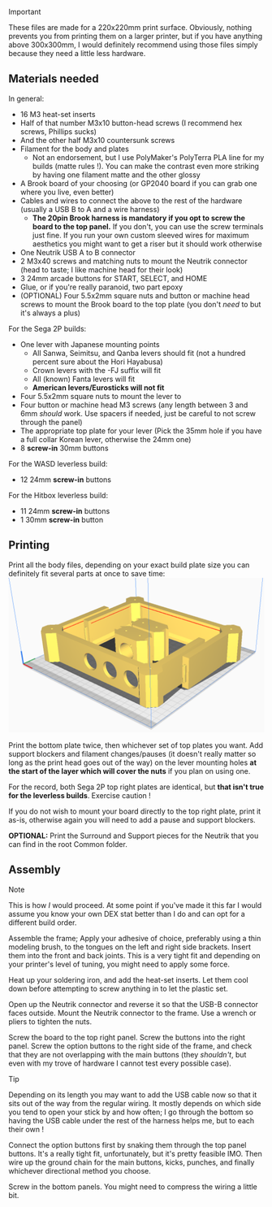 > [!IMPORTANT]
> These files are made for a 220x220mm print surface. Obviously, nothing prevents you from printing them on a larger printer, but if you have anything above 300x300mm, I would definitely recommend using those files simply because they need a little less hardware.

## Materials needed

In general:
- 16 M3 heat-set inserts
- Half of that number M3x10 button-head screws (I recommend hex screws, Phillips sucks)
- And the other half M3x10 countersunk screws
- Filament for the body and plates
	- Not an endorsement, but I use PolyMaker's PolyTerra PLA line for my builds (matte rules !). You can make the contrast even more striking by having one filament matte and the other glossy
- A Brook board of your choosing (or GP2040 board if you can grab one where you live, even better)
- Cables and wires to connect the above to the rest of the hardware (usually a USB B to A and a wire harness)
	- **The 20pin Brook harness is mandatory if you opt to screw the board to the top panel.** If you don't, you can use the screw terminals just fine. If you run your own custom sleeved wires for maximum aesthetics you might want to get a riser but it should work otherwise
- One Neutrik USB A to B connector
- 2 M3x40 screws and matching nuts to mount the Neutrik connector (head to taste; I like machine head for their look)
- 3 24mm arcade buttons for START, SELECT, and HOME
- Glue, or if you're really paranoid, two part epoxy
- (OPTIONAL) Four 5.5x2mm square nuts and button or machine head screws to mount the Brook board to the top plate (you don't *need* to but it's always a plus)

For the Sega 2P builds:
- One lever with Japanese mounting points
	- All Sanwa, Seimitsu, and Qanba levers should fit (not a hundred percent sure about the Hori Hayabusa)
	- Crown levers with the -FJ suffix will fit
	- All (known) Fanta levers will fit
	- **American levers/Eurosticks will not fit**
- Four 5.5x2mm square nuts to mount the lever to
- Four button or machine head M3 screws (any length between 3 and 6mm *should* work. Use spacers if needed, just be careful to not screw through the panel)
- The appropriate top plate for your lever (Pick the 35mm hole if you have a full collar Korean lever, otherwise the 24mm one)
- 8 **screw-in** 30mm buttons

For the WASD leverless build:
- 12 24mm **screw-in** buttons

For the Hitbox leverless build:
- 11 24mm **screw-in** buttons
- 1 30mm **screw-in** button

## Printing

Print all the body files, depending on your exact build plate size you can definitely fit several parts at once to save time:
![I was taught by a Tetris champion](../../img/fit.PNG)

Print the bottom plate twice, then whichever set of top plates you want. Add support blockers and filament changes/pauses (it doesn't really matter so long as the print head goes out of the way) on the lever mounting holes **at the start of the layer which will cover the nuts** if you plan on using one.

For the record, both Sega 2P top right plates are identical, but **that isn't true for the leverless builds**. Exercise caution !

If you do not wish to mount your board directly to the top right plate, print it as-is, otherwise again you will need to add a pause and support blockers.

**OPTIONAL:** Print the Surround and Support pieces for the Neutrik that you can find in the root Common folder.

## Assembly

> [!NOTE]
> This is how *I* would proceed. At some point if you've made it this far I would assume you know your own DEX stat better than I do and can opt for a different build order.

Assemble the frame; Apply your adhesive of choice, preferably using a thin modeling brush, to the tongues on the left and right side brackets. Insert them into the front and back joints. This is a very tight fit and depending on your printer's level of tuning, you might need to apply some force.

Heat up your soldering iron, and add the heat-set inserts. Let them cool down before attempting to screw anything in to let the plastic set.

Open up the Neutrik connector and reverse it so that the USB-B connector faces outside. Mount the Neutrik connector to the frame. Use a wrench or pliers to tighten the nuts.

Screw the board to the top right panel. Screw the buttons into the right panel. Screw the option buttons to the right side of the frame, and check that they are not overlapping with the main buttons (they *shouldn't*, but even with my trove of hardware I cannot test every possible case).

> [!TIP]
> Depending on its length you may want to add the USB cable now so that it sits out of the way from the regular wiring. It mostly depends on which side you tend to open your stick by and how often; I go through the bottom so having the USB cable under the rest of the harness helps me, but to each their own !

Connect the option buttons first by snaking them through the top panel buttons. It's a really tight fit, unfortunately, but it's pretty feasible IMO. Then wire up the ground chain for the main buttons, kicks, punches, and finally whichever directional method you choose.

Screw in the bottom panels. You might need to compress the wiring a little bit.
